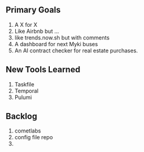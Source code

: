 
## Primary Goals

1. A X for X
1. Like Airbnb but ...
1. like trends.now.sh but with comments
2. A dashboard for next Myki buses
3. An AI contract checker for real estate purchases.


## New Tools Learned

1. Taskfile
1. Temporal
1. Pulumi

## Backlog

1. cometlabs
1. config file repo
2. 
